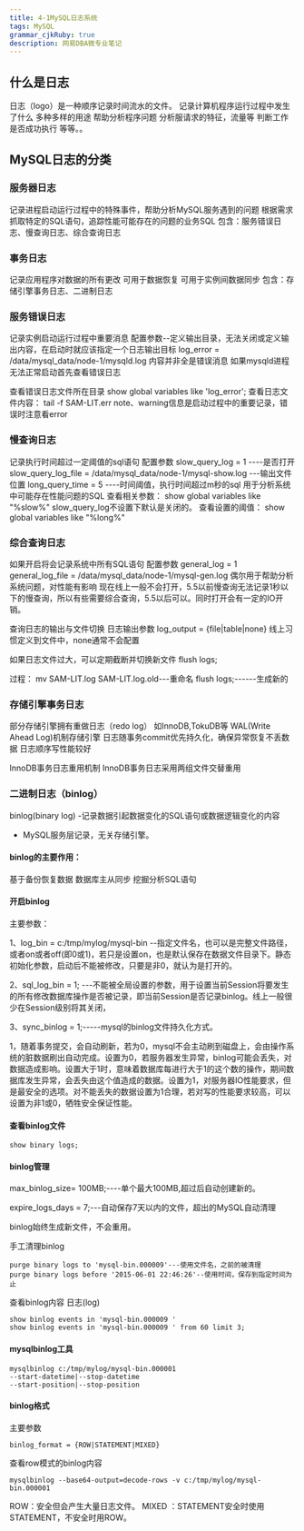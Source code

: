 ```yaml
---
title: 4-1MySQL日志系统
tags: MySQL
grammar_cjkRuby: true
description: 网易DBA微专业笔记
---
```



## 什么是日志
日志（logo）是一种顺序记录时间流水的文件。
记录计算机程序运行过程中发生了什么
多种多样的用途
帮助分析程序问题
分析服请求的特征，流量等
判断工作是否成功执行
等等。。


## MySQL日志的分类
### 服务器日志
记录进程启动运行过程中的特殊事件，帮助分析MySQL服务遇到的问题
根据需求抓取特定的SQL语句，追踪性能可能存在的问题的业务SQL
包含：服务错误日志、慢查询日志、综合查询日志

### 事务日志
记录应用程序对数据的所有更改
可用于数据恢复
可用于实例间数据同步
包含：存储引擎事务日志、二进制日志

### 服务错误日志
记录实例启动运行过程中重要消息
配置参数--定义输出目录，无法关闭或定义输出内容，在启动时就应该指定一个日志输出目标
log_error = /data/mysql_data/node-1/mysqld.log
内容并非全是错误消息
如果mysqld进程无法正常启动首先查看错误日志

查看错误日志文件所在目录
show global variables like 'log_error'; 
查看日志文件内容：
tail -f SAM-LIT.err
note、warning信息是启动过程中的重要记录，错误时注意看error

### 慢查询日志
记录执行时间超过一定阈值的sql语句
配置参数
slow_query_log = 1 ----是否打开
slow_query_log_file = /data/mysql_data/node-1/mysql-show.log   ---输出文件位置
long_query_time = 5  ----时间阈值，执行时间超过m秒的sql
用于分析系统中可能存在性能问题的SQL
查看相关参数：
show global variables like "%slow%"
slow_query_log不设置下默认是关闭的。
查看设置的阈值：
show global variables like "%long%"
 
### 综合查询日志
如果开启将会记录系统中所有SQL语句
配置参数
general_log = 1
general_log_file = /data/mysql_data/node-1/mysql-gen.log
偶尔用于帮助分析系统问题，对性能有影响
现在线上一般不会打开，5.5以前慢查询无法记录1秒以下的慢查询，所以有些需要综合查询，5.5以后可以。同时打开会有一定的IO开销。


查询日志的输出与文件切换
日志输出参数
log_output = {file|table|none}
线上习惯定义到文件中，none通常不会配置

如果日志文件过大，可以定期截断并切换新文件
flush logs;

过程：
mv SAM-LIT.log SAM-LIT.log.old---重命名
flush logs;------生成新的

### 存储引擎事务日志
部分存储引擎拥有重做日志（redo log）
如InnoDB,TokuDB等 WAL(Write Ahead Log)机制存储引擎
日志随事务commit优先持久化，确保异常恢复不丢数据
日志顺序写性能较好

InnoDB事务日志重用机制
InnoDB事务日志采用两组文件交替重用


### 二进制日志（binlog）
binlog(binary log)
-记录数据引起数据变化的SQL语句或数据逻辑变化的内容
- MySQL服务层记录，无关存储引擎。
#### binlog的主要作用：
基于备份恢复数据
数据库主从同步
挖掘分析SQL语句

#### 开启binlog
主要参数：

1、log_bin = c:/tmp/mylog/mysql-bin  --指定文件名，也可以是完整文件路径，或者on或者off(即0或1)，若只是设置on，也是默认保存在数据文件目录下。静态初始化参数，启动后不能被修改，只要是非0，就认为是打开的。

2、sql_log_bin = 1;  ---不能被全局设置的参数，用于设置当前Session将要发生的所有修改数据库操作是否被记录，即当前Session是否记录binlog。线上一般很少在Session级别将其关闭，

3、sync_binlog = 1;-----mysql的binlog文件持久化方式。

1，随着事务提交，会自动刷新，若为0，mysql不会主动刷到磁盘上，会由操作系统的脏数据刷出自动完成。设置为0，若服务器发生异常，binlog可能会丢失，对数据造成影响。设置大于1时，意味着数据库每进行大于1的这个数的操作，期间数据库发生异常，会丢失由这个值造成的数据。设置为1，对服务器IO性能要求，但是最安全的选项。对不能丢失的数据设置为1合理，若对写的性能要求较高，可以设置为非1或0，牺牲安全保证性能。

#### 查看binlog文件 
```
show binary logs;
```

#### binlog管理

max_binlog_size= 100MB;----单个最大100MB,超过后自动创建新的。

expire_logs_days = 7;---自动保存7天以内的文件，超出的MySQL自动清理

binlog始终生成新文件，不会重用。

手工清理binlog
```
purge binary logs to 'mysql-bin.000009'---使用文件名，之前的被清理
purge binary logs before '2015-06-01 22:46:26'--使用时间，保存到指定时间为止
```

查看binlog内容
日志(log)
```
show binlog events in 'mysql-bin.000009 '
show binlog events in 'mysql-bin.000009 ' from 60 limit 3;
```

#### mysqlbinlog工具
```
mysqlbinlog c:/tmp/mylog/mysql-bin.000001
--start-datetime|--stop-datetime
--start-position|--stop-position
```

#### binlog格式
 主要参数
 ```
binlog_format = {ROW|STATEMENT|MIXED}
```

查看row模式的binlog内容
```
mysqlbinlog --base64-output=decode-rows -v c:/tmp/mylog/mysql-bin.000001
```

ROW：安全但会产生大量日志文件。
MIXED ：STATEMENT安全时使用STATEMENT，不安全时用ROW。
